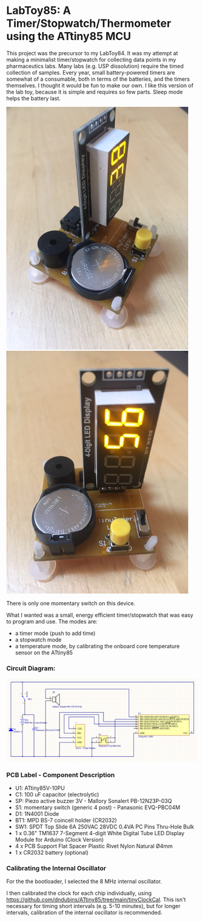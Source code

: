 # LabToy85: A Timer/Stopwatch/Thermometer using the ATtiny85 MCU

This project was the precursor to my LabToy84. It was my attempt at making a minimalist timer/stopwatch for collecting data points in my pharmaceutics labs. Many labs (e.g. USP dissolution) require the timed collection of samples. Every year, small battery-powered timers are somewhat of a consumable, both in terms of the batteries, and the timers themselves. I thought it would be fun to make our own. I like this version of the lab toy, because it is simple and requires so few parts. Sleep mode helps the battery last.

<img src="https://github.com/dndubins/ATtiny85/blob/main/LabToy85/pics/image0.jpeg">

<img src="https://github.com/dndubins/ATtiny85/blob/main/LabToy85/pics/image2.jpeg">

There is only one momentary switch on this device.

What I wanted was a small, energy efficient timer/stopwatch that was easy to program and use. The modes are:

- a timer mode (push to add time)
- a stopwatch mode
- a temperature mode, by calibrating the onboard core temperature sensor on the ATtiny85

### Circuit Diagram:

<img src="https://github.com/dndubins/ATtiny85/blob/main/LabToy85/pics/circuitdiag.png">

### PCB Label - Component Description
- U1: ATtiny85V-10PU
- C1: 100 uF capacitor (electrolytic)
- SP: Piezo active buzzer 3V - Mallory Sonalert PB-12N23P-03Q
- S1: momentary switch (generic 4 post) - Panasonic EVQ-PBC04M
- D1: 1N4001 Diode
- BT1: MPD BS-7 coincell holder (CR2032)
- SW1: SPDT Top Slide 6A 250VAC 28VDC 0.4VA PC Pins Thru-Hole Bulk
- 1 x 0.36" TM1637 7-Segment 4-digit White Digital Tube LED Display Module for Arduino (Clock Version)
- 4 x PCB Support Flat Spacer Plastic Rivet Nylon Natural Ø4mm
- 1 x CR2032 battery (optional)

### Calibrating the Internal Oscillator

For the the bootloader, I selected the 8 MHz internal oscillator.

I then calibrated the clock for each chip individually, using https://github.com/dndubins/ATtiny85/tree/main/tinyClockCal.
This isn't necessary for timing short intervals (e.g. 5-10 minutes), but for longer intervals, calibration of the internal oscillator is recommended.
